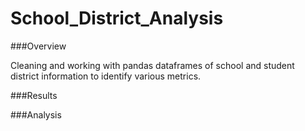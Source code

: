 # School_District_Analysis


###Overview

Cleaning and working with pandas dataframes of school and student district information to identify various metrics.



###Results




###Analysis
